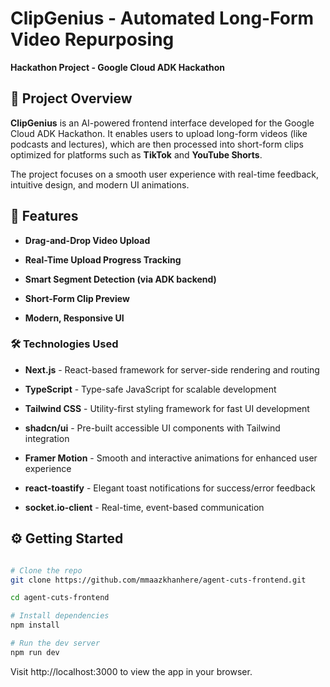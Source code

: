 # ClipGenius - Automated Long-Form Video Repurposing

**Hackathon Project - Google Cloud ADK Hackathon**

## 📌 Project Overview

**ClipGenius** is an AI-powered frontend interface developed for the Google Cloud ADK Hackathon. It enables users to upload long-form videos (like podcasts and lectures), which are then processed into short-form clips optimized for platforms such as **TikTok** and **YouTube Shorts**.

The project focuses on a smooth user experience with real-time feedback, intuitive design, and modern UI animations.

## 🚀 Features

- **Drag-and-Drop Video Upload**

- **Real-Time Upload Progress Tracking**

- **Smart Segment Detection (via ADK backend)**

- **Short-Form Clip Preview**

- **Modern, Responsive UI**

### 🛠️ Technologies Used

- **Next.js** - React-based framework for server-side rendering and routing

- **TypeScript** - Type-safe JavaScript for scalable development

- **Tailwind CSS** - Utility-first styling framework for fast UI development

- **shadcn/ui** - Pre-built accessible UI components with Tailwind integration

- **Framer Motion** - Smooth and interactive animations for enhanced user experience

- **react-toastify** - Elegant toast notifications for success/error feedback

- **socket.io-client** - Real-time, event-based communication

## ⚙️ Getting Started

```bash

# Clone the repo
git clone https://github.com/mmaazkhanhere/agent-cuts-frontend.git

cd agent-cuts-frontend

# Install dependencies
npm install

# Run the dev server
npm run dev

```

Visit http://localhost:3000 to view the app in your browser.
